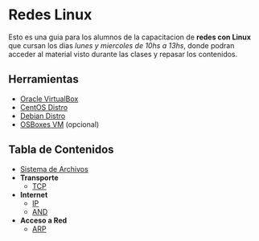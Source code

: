 # Redes Linux

Esto es una guia para los alumnos de la capacitacion de __redes con Linux__ que cursan los dias _lunes y miercoles de 10hs a 13hs_, donde podran acceder al material visto durante las clases y repasar los contenidos.

## Herramientas

* [Oracle VirtualBox](https://virtualbox.org)
* [CentOS Distro](https://centos.org)
* [Debian Distro](https://debian.org)
* [OSBoxes VM](https://osboxes.org/) (opcional)

## Tabla de Contenidos

* [Sistema de Archivos](docs/fs.md)
* __Transporte__
    * [TCP](./docs/tcp.md)
* __Internet__
    * [IP](./docs/ip.md)
    * [AND](./docs/ip-and.md)
* __Acceso a Red__
    * [ARP](./docs/arp.md)